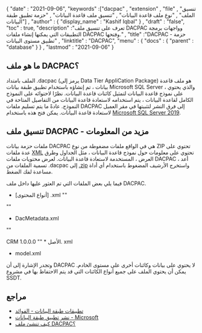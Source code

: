 {
  "date" : "2021-09-06",
  "keywords" :["dacpac" , "extension" , "file" , "تنسيق الملف" , "نوع ملف قاعدة البيانات" , "تنسيق ملف قاعدة البيانات" , "حزمة تطبيق طبقة البيانات"] ,
  "author" : {
    "display_name" : "Kashif Iqbal"
} ,
  "draft" : "false",
  "toc" : true,
  "description" :"تعرف على تنسيق ملف DACPAC وواجهات برمجة التطبيقات التي يمكنها إنشاء ملفات DACPAC وفتحها." ,
  "title" :"DACPAC - حزمة تطبيق مستوى البيانات" ,
  "linktitle" : "DACPAC",
  "menu" : {
    "docs" : {
      "parent" : "database"
}
} ,
  "lastmod" : "2021-09-06"
}

## ما هو ملف DACPAC؟

الملف بامتداد .dacpac (يرمز إلى Data Tier AppliCation Package) هو ملف قاعدة بيانات ، تم إنشاؤه باستخدام تطبيق طبقة بيانات Microsoft SQL Server ، والذي يحتوي على نموذج قاعدة البيانات لتمثيل كائنات قاعدة البيانات. نظرًا لاحتوائه على النموذج الكامل لقاعدة البيانات ، يتم استخدامه لاستعادة قاعدة البيانات من التفاصيل المتاحة في النموذج. عادةً ما يتم تسليم ملفات DACPAC إلى فرق النشر لتثبيتها في مقر العميل لاستعادة قاعدة البيانات. يمكن فتح هذه باستخدام
[Microsoft SQL Server 2019](https://www.microsoft.com/en-us/sql-server/sql-server-2019).

## تنسيق ملف DACPAC - مزيد من المعلومات

ملفات حزمة بيانات DACPAC هي في الواقع ملفات مضغوطة من نوع ZIP تحتوي على عدة ملفات [XML](/ar/web/xml/) تحتوي على معلومات حول نموذج قاعدة البيانات ، مثل الجداول وطرق العرض ، المستخدمة لاستعادة قاعدة البيانات. لعرض محتويات ملفات DACPAC ، أعد تسمية الملفات من .dacpac إلى [.zip](/ar/compression/zip/) واستخرج الأرشيف المضغوط باستخدام أي أداة مساعدة لفك الضغط.

فيما يلي بعض الملفات التي تم العثور عليها داخل ملف DACPAC.

* [أنواع المحتوى] .xml
""
<?xml version="1.0" encoding="utf-8"?>
<Types
xmlns = "http://schemas.openxmlformats.org/package/2006/content-types">
<Default Extension="xml" ContentType="text/xml" />
</Types>
""
* DacMetadata.xml

""
<?xml version="1.0" encoding="utf-8"?>
<DacType xmlns="http://schemas.microsoft.com/sqlserver/dac/Serialization/2012/02">
<Name>CRM</Name>
<Version>1.0.0.0</Version>
</DacType>
""
* الأصل. xml

* model.xml

وتجدر الإشارة إلى أن DACPAC لا يحتوي على بيانات وكائنات أخرى على مستوى الخادم. يمكن أن يحتوي الملف على جميع أنواع الكائنات التي قد يتم الاحتفاظ بها في مشروع SSDT.

## مراجع

* [تطبيقات طبقة البيانات - الفوائد](https://learn.microsoft.com/en-us/sql/relational-databases/data-tier-applications/data-tier-applications)
* [نشر تطبيق طبقة البيانات - Microsoft](https://learn.microsoft.com/en-us/sql/relational-databases/data-tier-applications/deploy-a-data-tier-application)
* [كيف تنشئ ملف DACPAC؟](https://azureplayer.net/2018/10/how-to-create-dacpac-file/)

